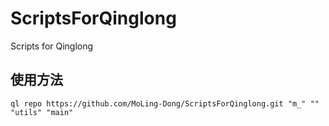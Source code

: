 # ScriptsForQinglong

Scripts for Qinglong

## 使用方法

```shell
ql repo https://github.com/MoLing-Dong/ScriptsForQinglong.git "m_" "" "utils" "main"
```
